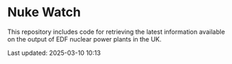 # Nuke Watch

This repository includes code for retrieving the latest information available on the output of EDF nuclear power plants in the UK.

Last updated: 2025-03-10 10:13